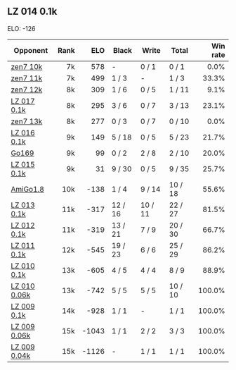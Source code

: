 ## LZ 014 0.1k ##

ELO: -126

Opponent | Rank | ELO | Black | Write | Total | Win rate
---------|-----:|----:|-------|-------|-------|-------:
[zen7 10k](zen7%2010k.md) | 7k | 578 | - | 0 / 1 | 0 / 1 | 0.0%
[zen7 11k](zen7%2011k.md) | 7k | 499 | 1 / 3 | - | 1 / 3 | 33.3%
[zen7 12k](zen7%2012k.md) | 8k | 309 | 1 / 6 | 0 / 5 | 1 / 11 | 9.1%
[LZ 017 0.1k](LZ%20017%200.1k.md) | 8k | 295 | 3 / 6 | 0 / 7 | 3 / 13 | 23.1%
[zen7 13k](zen7%2013k.md) | 8k | 277 | 0 / 3 | 0 / 7 | 0 / 10 | 0.0%
[LZ 016 0.1k](LZ%20016%200.1k.md) | 9k | 149 | 5 / 18 | 0 / 5 | 5 / 23 | 21.7%
[Go169](Go169.md) | 9k | 99 | 0 / 2 | 2 / 8 | 2 / 10 | 20.0%
[LZ 015 0.1k](LZ%20015%200.1k.md) | 9k | 31 | 9 / 30 | 0 / 5 | 9 / 35 | 25.7%
[AmiGo1.8](AmiGo1.8.md) | 10k | -138 | 1 / 4 | 9 / 14 | 10 / 18 | 55.6%
[LZ 013 0.1k](LZ%20013%200.1k.md) | 11k | -317 | 12 / 16 | 10 / 11 | 22 / 27 | 81.5%
[LZ 012 0.1k](LZ%20012%200.1k.md) | 11k | -319 | 13 / 21 | 7 / 9 | 20 / 30 | 66.7%
[LZ 011 0.1k](LZ%20011%200.1k.md) | 12k | -545 | 19 / 23 | 6 / 6 | 25 / 29 | 86.2%
[LZ 010 0.1k](LZ%20010%200.1k.md) | 13k | -605 | 4 / 5 | 4 / 4 | 8 / 9 | 88.9%
[LZ 010 0.06k](LZ%20010%200.06k.md) | 13k | -742 | 5 / 5 | 5 / 5 | 10 / 10 | 100.0%
[LZ 009 0.1k](LZ%20009%200.1k.md) | 14k | -928 | 1 / 1 | - | 1 / 1 | 100.0%
[LZ 009 0.06k](LZ%20009%200.06k.md) | 15k | -1043 | 1 / 1 | 2 / 2 | 3 / 3 | 100.0%
[LZ 009 0.04k](LZ%20009%200.04k.md) | 15k | -1126 | - | 1 / 1 | 1 / 1 | 100.0%
